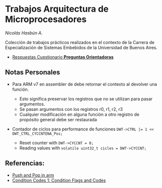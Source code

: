 # Trabajos Arquitectura de Microprocesadores

_Nicolás Hasbún A._

Colección de trabajos prácticos realizados en el contexto de la Carrera de Especialización de Sistemas Embebidos de la Universidad de Buenos Aires.

* [Respuestas Cuestionario **Preguntas Orientadoras**](./respuestas_cuestionario.md)

## Notas Personales

* Para ARM v7 en assembler de debe retornar el contexto al devolver una función.
    * Esto significa preservar los registros que no se utilizan para pasar argumentos.
    * Se pasan argumentos con los registros r0, r1, r2, r3
    * Cualquier modificación en alguna función a otro registro de propósito general
      debe ser restaurada

* Contador de ciclos para performance de funciones `DWT->CTRL |= 1 << DWT_CTRL_CYCCNTENA_Pos;`
  * Reset counter with `DWT->CYCCNT = 0;`
  * Reading values with `volatile uint32_t cicles = DWT->CYCCNT;`

## Referencias:

- [Push and Pop in arm](https://stackoverflow.com/a/27095517/4855501)
- [Condition Codes 1: Condition Flags and Codes](https://is.gd/EPd61A)

